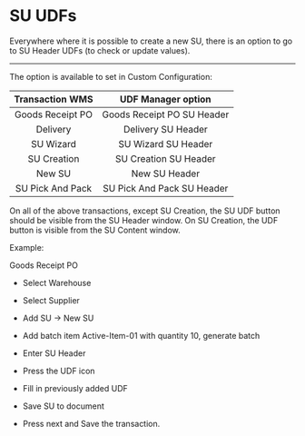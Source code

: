 # SU UDFs

Everywhere where it is possible to create a new SU, there is an option to go to SU Header UDFs (to check or update values).

---

The option is available to set in Custom Configuration:

|  Transaction WMS |     UDF Manager option     |
|:----------------:|:--------------------------:|
| Goods Receipt PO | Goods Receipt PO SU Header |
| Delivery         | Delivery SU Header         |
| SU Wizard        | SU Wizard SU Header        |
| SU Creation      | SU Creation SU Header      |
| New SU           | New SU Header              |
| SU Pick And Pack | SU Pick And Pack SU Header |

On all of the above transactions, except SU Creation, the SU UDF button should be visible from the SU Header window.
On SU Creation, the UDF button is visible from the SU Content window.

Example:

Goods Receipt PO
  - Select Warehouse

  - Select Supplier

  - Add SU -> New SU

  - Add batch item Active-Item-01 with quantity 10, generate batch

  - Enter SU Header

  - Press the UDF icon

  - Fill in previously added UDF

  - Save SU to document

  - Press next and Save the transaction.
